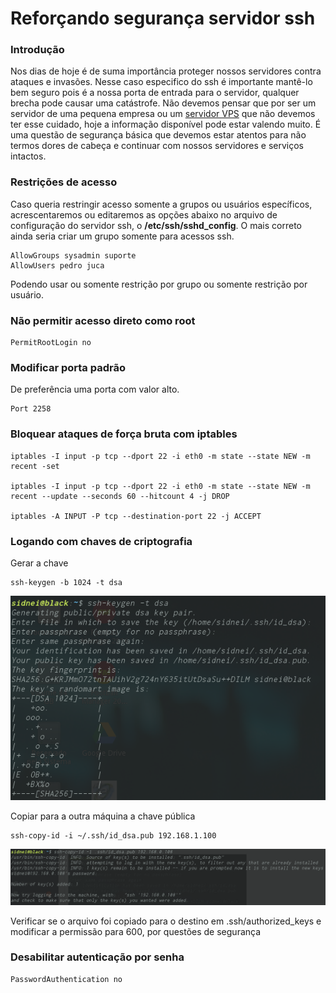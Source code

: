# Reforçando segurança servidor ssh

### Introdução

Nos dias de hoje é de suma importância proteger nossos servidores contra ataques e invasões. Nesse caso especifico do ssh é importante mantê-lo bem seguro pois é a nossa porta de entrada para o servidor, qualquer brecha pode causar uma catástrofe. Não devemos pensar que por ser um servidor de uma pequena empresa ou um [servidor VPS](https://www.melhorhospedagemdesites.com/servidor-vps/) que não devemos ter esse cuidado, hoje a informação disponível pode estar valendo muito. É uma questão de segurança básica que devemos estar atentos para não termos dores de cabeça e continuar com nossos servidores e serviços intactos.

### Restrições de acesso

Caso queria restringir acesso somente a grupos ou usuários específicos, acrescentaremos ou editaremos as opções abaixo no arquivo de configuração do servidor ssh, o **/etc/ssh/sshd_config**. O mais correto ainda seria criar um grupo somente para acessos ssh.

```shell
AllowGroups sysadmin suporte
AllowUsers pedro juca
```

Podendo usar ou somente restrição por grupo ou somente restrição por usuário.

### Não permitir acesso direto como root

```shell
PermitRootLogin no
```

### Modificar porta padrão

De preferência uma porta com valor alto.

```shell
Port 2258
```

### Bloquear ataques de força bruta com iptables

```shell
iptables -I input -p tcp --dport 22 -i eth0 -m state --state NEW -m recent -set

iptables -I input -p tcp --dport 22 -i eth0 -m state --state NEW -m recent --update --seconds 60 --hitcount 4 -j DROP

iptables -A INPUT -P tcp --destination-port 22 -j ACCEPT
```

### Logando com chaves de criptografia

Gerar a chave

```shell
ssh-keygen -b 1024 -t dsa
```

![ssh ><](/img/uploads/2016/09/Seleção_009.png)

Copiar para a outra máquina a chave pública

```shell
ssh-copy-id -i ~/.ssh/id_dsa.pub 192.168.1.100
```

![ssh ><](/img/uploads/2016/09/Seleção_010.png)

Verificar se o arquivo foi copiado para o destino em .ssh/authorized_keys e modificar a permissão para 600, por questões de segurança

### Desabilitar autenticação por senha

```shell
PasswordAuthentication no
```

